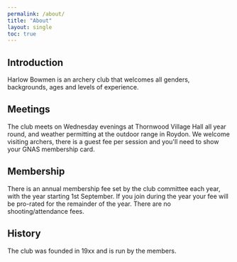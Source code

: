 ```yaml
---
permalink: /about/
title: "About"
layout: single
toc: true
---
```


## Introduction
Harlow Bowmen is an archery club that welcomes all genders, backgrounds, ages and levels of experience.  

## Meetings
The club meets on Wednesday evenings at Thornwood Village Hall all year round, and weather permitting at the outdoor range in Roydon.  We welcome visiting archers, there is a guest fee per session and you'll need to show your GNAS membership card.

## Membership
There is an annual membership fee set by the club committee each year, with the year starting 1st September.  If you join during the year your fee will be pro-rated for the remainder of the year.  There are no shooting/attendance fees.

## History
The club was founded in 19xx and is run by the members.
